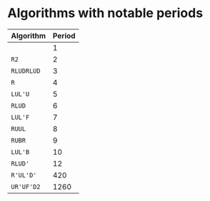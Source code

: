 # Algorithms with notable periods

|Algorithm|Period|
|-|-|
|` `|1|
|`R2`|2|
|`RLUDRLUD`|3|
|`R`|4|
|`LUL'U`|5|
|`RLUD`|6|
|`LUL'F`|7|
|`RUUL`|8|
|`RUBR`|9|
|`LUL'B`|10|
|`RLUD'`|12|
|`R'UL'D'`|420|
|`UR'UF'D2`|1260|
